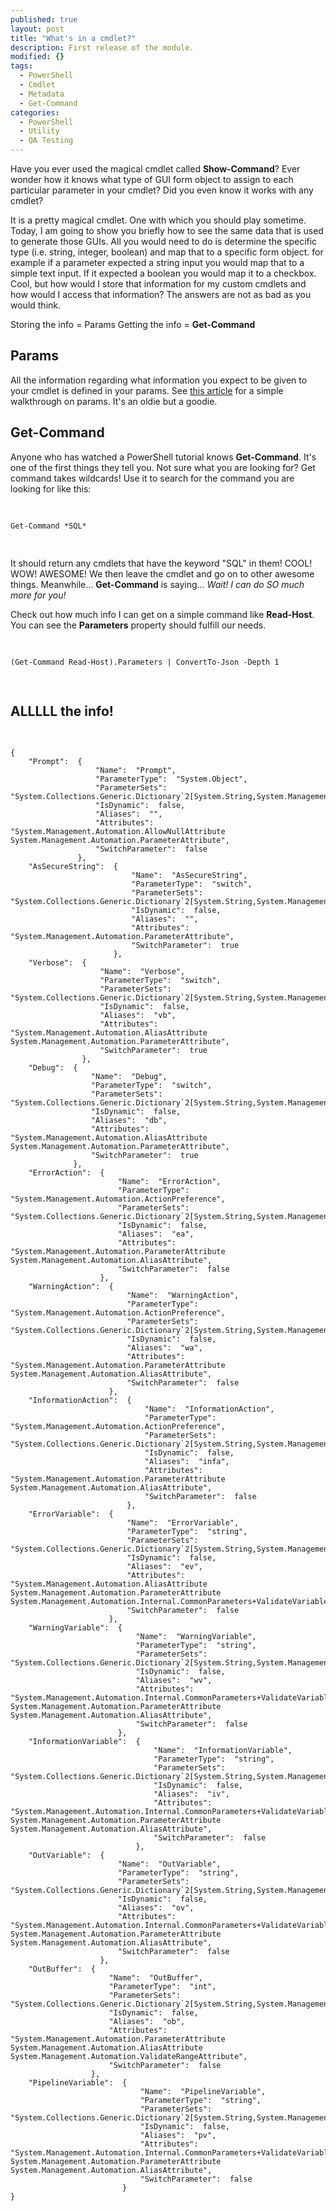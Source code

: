 ```yaml
---
published: true
layout: post
title: "What's in a cmdlet?"
description: First release of the module.
modified: {}
tags:
  - PowerShell
  - Cmdlet
  - Metadata
  - Get-Command
categories:
  - PowerShell
  - Utility
  - QA Testing
---
```


Have you ever used the magical cmdlet called **Show-Command**? Ever wonder how it knows what type of GUI form object to assign to each particular parameter in your cmdlet? Did you even know it works with any cmdlet?

It is a pretty magical cmdlet. One with which you should play sometime. Today, I am going to show you briefly how to see the same data that is used to generate those GUIs. All you would need to do is determine the specific type (i.e. string, integer, boolean) and map that to a specific form object. for example if a parameter expected a string input you would map that to a simple text input. If it expected a boolean you would map it to a checkbox. Cool, but how would I store that information for my custom cmdlets and how would I access that information? The answers are not as bad as you would think.

<!-- more -->

Storing the info = Params
Getting the info = **Get-Command**

## Params

All the information regarding what information you expect to be given to your cmdlet is defined in your params. See [this article](https://technet.microsoft.com/en-us/magazine/jj554301.aspx, "Windows PowerShell: Defining Parameters") for a simple walkthrough on params. It's an oldie but a goodie.

## Get-Command

Anyone who has watched a PowerShell tutorial knows **Get-Command**. It's one of the first things they tell you. Not sure what you are looking for? Get command takes wildcards! Use it to search for the command you are looking for like this:

<pre> <code class="ps">

Get-Command *SQL*

</code> </pre>

It should return any cmdlets that have the keyword "SQL" in them! COOL! WOW! AWESOME! We then leave the cmdlet and go on to other awesome things. Meanwhile... **Get-Command** is saying... _Wait! I can do SO much more for you!_

Check out how much info I can get on a simple command like **Read-Host**. You can see the **Parameters** property should fulfill our needs.

<pre> <code class="ps">

(Get-Command Read-Host).Parameters | ConvertTo-Json -Depth 1

</code> </pre>

## ALLLLL the info!

<pre> <code class="json">

{
    "Prompt":  {
                   "Name":  "Prompt",
                   "ParameterType":  "System.Object",
                   "ParameterSets":  "System.Collections.Generic.Dictionary`2[System.String,System.Management.Automation.ParameterSetMetadata]",
                   "IsDynamic":  false,
                   "Aliases":  "",
                   "Attributes":  "System.Management.Automation.AllowNullAttribute System.Management.Automation.ParameterAttribute",
                   "SwitchParameter":  false
               },
    "AsSecureString":  {
                           "Name":  "AsSecureString",
                           "ParameterType":  "switch",
                           "ParameterSets":  "System.Collections.Generic.Dictionary`2[System.String,System.Management.Automation.ParameterSetMetadata]",
                           "IsDynamic":  false,
                           "Aliases":  "",
                           "Attributes":  "System.Management.Automation.ParameterAttribute",
                           "SwitchParameter":  true
                       },
    "Verbose":  {
                    "Name":  "Verbose",
                    "ParameterType":  "switch",
                    "ParameterSets":  "System.Collections.Generic.Dictionary`2[System.String,System.Management.Automation.ParameterSetMetadata]",
                    "IsDynamic":  false,
                    "Aliases":  "vb",
                    "Attributes":  "System.Management.Automation.AliasAttribute System.Management.Automation.ParameterAttribute",
                    "SwitchParameter":  true
                },
    "Debug":  {
                  "Name":  "Debug",
                  "ParameterType":  "switch",
                  "ParameterSets":  "System.Collections.Generic.Dictionary`2[System.String,System.Management.Automation.ParameterSetMetadata]",
                  "IsDynamic":  false,
                  "Aliases":  "db",
                  "Attributes":  "System.Management.Automation.AliasAttribute System.Management.Automation.ParameterAttribute",
                  "SwitchParameter":  true
              },
    "ErrorAction":  {
                        "Name":  "ErrorAction",
                        "ParameterType":  "System.Management.Automation.ActionPreference",
                        "ParameterSets":  "System.Collections.Generic.Dictionary`2[System.String,System.Management.Automation.ParameterSetMetadata]",
                        "IsDynamic":  false,
                        "Aliases":  "ea",
                        "Attributes":  "System.Management.Automation.ParameterAttribute System.Management.Automation.AliasAttribute",
                        "SwitchParameter":  false
                    },
    "WarningAction":  {
                          "Name":  "WarningAction",
                          "ParameterType":  "System.Management.Automation.ActionPreference",
                          "ParameterSets":  "System.Collections.Generic.Dictionary`2[System.String,System.Management.Automation.ParameterSetMetadata]",
                          "IsDynamic":  false,
                          "Aliases":  "wa",
                          "Attributes":  "System.Management.Automation.ParameterAttribute System.Management.Automation.AliasAttribute",
                          "SwitchParameter":  false
                      },
    "InformationAction":  {
                              "Name":  "InformationAction",
                              "ParameterType":  "System.Management.Automation.ActionPreference",
                              "ParameterSets":  "System.Collections.Generic.Dictionary`2[System.String,System.Management.Automation.ParameterSetMetadata]",
                              "IsDynamic":  false,
                              "Aliases":  "infa",
                              "Attributes":  "System.Management.Automation.ParameterAttribute System.Management.Automation.AliasAttribute",
                              "SwitchParameter":  false
                          },
    "ErrorVariable":  {
                          "Name":  "ErrorVariable",
                          "ParameterType":  "string",
                          "ParameterSets":  "System.Collections.Generic.Dictionary`2[System.String,System.Management.Automation.ParameterSetMetadata]",
                          "IsDynamic":  false,
                          "Aliases":  "ev",
                          "Attributes":  "System.Management.Automation.AliasAttribute System.Management.Automation.ParameterAttribute System.Management.Automation.Internal.CommonParameters+ValidateVariableName",
                          "SwitchParameter":  false
                      },
    "WarningVariable":  {
                            "Name":  "WarningVariable",
                            "ParameterType":  "string",
                            "ParameterSets":  "System.Collections.Generic.Dictionary`2[System.String,System.Management.Automation.ParameterSetMetadata]",
                            "IsDynamic":  false,
                            "Aliases":  "wv",
                            "Attributes":  "System.Management.Automation.Internal.CommonParameters+ValidateVariableName System.Management.Automation.ParameterAttribute System.Management.Automation.AliasAttribute",
                            "SwitchParameter":  false
                        },
    "InformationVariable":  {
                                "Name":  "InformationVariable",
                                "ParameterType":  "string",
                                "ParameterSets":  "System.Collections.Generic.Dictionary`2[System.String,System.Management.Automation.ParameterSetMetadata]",
                                "IsDynamic":  false,
                                "Aliases":  "iv",
                                "Attributes":  "System.Management.Automation.Internal.CommonParameters+ValidateVariableName System.Management.Automation.ParameterAttribute System.Management.Automation.AliasAttribute",
                                "SwitchParameter":  false
                            },
    "OutVariable":  {
                        "Name":  "OutVariable",
                        "ParameterType":  "string",
                        "ParameterSets":  "System.Collections.Generic.Dictionary`2[System.String,System.Management.Automation.ParameterSetMetadata]",
                        "IsDynamic":  false,
                        "Aliases":  "ov",
                        "Attributes":  "System.Management.Automation.Internal.CommonParameters+ValidateVariableName System.Management.Automation.ParameterAttribute System.Management.Automation.AliasAttribute",
                        "SwitchParameter":  false
                    },
    "OutBuffer":  {
                      "Name":  "OutBuffer",
                      "ParameterType":  "int",
                      "ParameterSets":  "System.Collections.Generic.Dictionary`2[System.String,System.Management.Automation.ParameterSetMetadata]",
                      "IsDynamic":  false,
                      "Aliases":  "ob",
                      "Attributes":  "System.Management.Automation.ParameterAttribute System.Management.Automation.AliasAttribute System.Management.Automation.ValidateRangeAttribute",
                      "SwitchParameter":  false
                  },
    "PipelineVariable":  {
                             "Name":  "PipelineVariable",
                             "ParameterType":  "string",
                             "ParameterSets":  "System.Collections.Generic.Dictionary`2[System.String,System.Management.Automation.ParameterSetMetadata]",
                             "IsDynamic":  false,
                             "Aliases":  "pv",
                             "Attributes":  "System.Management.Automation.Internal.CommonParameters+ValidateVariableName System.Management.Automation.ParameterAttribute System.Management.Automation.AliasAttribute",
                             "SwitchParameter":  false
                         }
}



</code> </pre>
